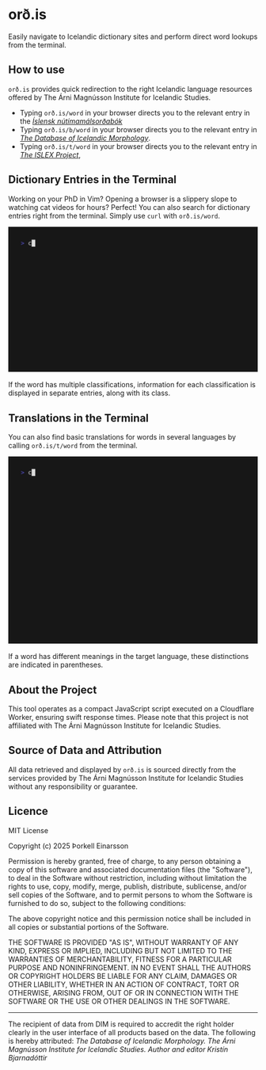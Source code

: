 # orð.is

Easily navigate to Icelandic dictionary sites and perform direct word lookups from the terminal.

## How to use

`orð.is` provides quick redirection to the right Icelandic language resources offered by The Árni Magnússon Institute for Icelandic Studies.

- Typing `orð.is/word` in your browser directs you to the relevant entry in the *[Íslensk nútímamálsorðabók](https://islenskordabok.arnastofnun.is/um-verkefnid/)*
- Typing `orð.is/b/word` in your browser directs you to the relevant entry in *[The Database of Icelandic Morphology](https://bin.arnastofnun.is/)*.
- Typing `orð.is/t/word` in your browser directs you to the relevant entry in *[The ISLEX Project](https://islex.arnastofnun.is/is/about/)*,

## Dictionary Entries in the Terminal

Working on your PhD in Vim? Opening a browser is a slippery slope to watching cat videos for hours? Perfect! You can also search for dictionary entries right from the terminal. Simply use `curl` with `orð.is/word`.

<img src="/media/defaultHandler.gif" width="600">

If the word has multiple classifications, information for each classification is displayed in separate entries, along with its class.

## Translations in the Terminal

You can also find basic translations for words in several languages by calling `orð.is/t/word` from the terminal.

<img src="/media/tHandler.gif" width="600">

If a word has different meanings in the target language, these distinctions are indicated in parentheses.

## About the Project

This tool operates as a compact JavaScript script executed on a Cloudflare Worker, ensuring swift response times. Please note that this project is not affiliated with The Árni Magnússon Institute for Icelandic Studies.

## Source of Data and Attribution

All data retrieved and displayed by `orð.is` is sourced directly from the services provided by The Árni Magnússon Institute for Icelandic Studies without any responsibility or guarantee. 


## Licence

MIT License

Copyright (c) 2025 Þorkell Einarsson

Permission is hereby granted, free of charge, to any person obtaining a copy of this software and associated documentation files (the "Software"), to deal in the Software without restriction, including without limitation the rights to use, copy, modify, merge, publish, distribute, sublicense, and/or sell copies of the Software, and to permit persons to whom the Software is furnished to do so, subject to the following conditions:

The above copyright notice and this permission notice shall be included in all copies or substantial portions of the Software.

THE SOFTWARE IS PROVIDED "AS IS", WITHOUT WARRANTY OF ANY KIND, EXPRESS OR IMPLIED, INCLUDING BUT NOT LIMITED TO THE WARRANTIES OF MERCHANTABILITY, FITNESS FOR A PARTICULAR PURPOSE AND NONINFRINGEMENT. IN NO EVENT SHALL THE AUTHORS OR COPYRIGHT HOLDERS BE LIABLE FOR ANY CLAIM, DAMAGES OR OTHER LIABILITY, WHETHER IN AN ACTION OF CONTRACT, TORT OR OTHERWISE, ARISING FROM, OUT OF OR IN CONNECTION WITH THE SOFTWARE OR THE USE OR OTHER DEALINGS IN THE SOFTWARE.


---

The recipient of data from DIM is required to accredit the right holder clearly in the user interface of all products based on the data. The following is hereby attributed: _The Database of Icelandic Morphology. The Árni Magnússon Institute for Icelandic Studies. Author and editor Kristín Bjarnadóttir_
